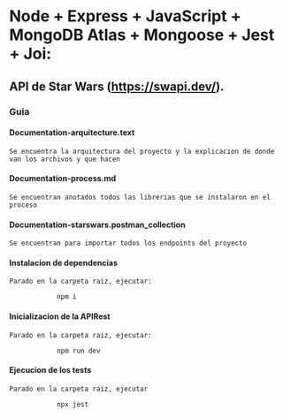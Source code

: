 # Node + Express + JavaScript + MongoDB Atlas + Mongoose + Jest + Joi:

## API de Star Wars (https://swapi.dev/).

### Guia

#### Documentation-arquitecture.text

`Se encuentra la arquitectura del proyecto y la explicacion de donde van los archivos y que hacen`

#### Documentation-process.md

`Se encuentran anotados todos las librerias que se instalaron en el proceso`

#### Documentation-starswars.postman_collection

`Se encuentran para importar todos los endpoints del proyecto`

#### Instalacion de dependencias

`Parado en la carpeta raiz, ejecutar:`

                npm i

#### Inicializacion de la APIRest

`Parado en la carpeta raiz, ejecutar:`

                npm run dev

#### Ejecucion de los tests

`Parado en la carpeta raiz, ejecutar`

                npx jest
